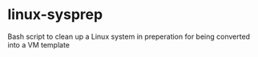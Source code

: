 # linux-sysprep
Bash script to clean up a Linux system in preperation for being converted into a VM template
